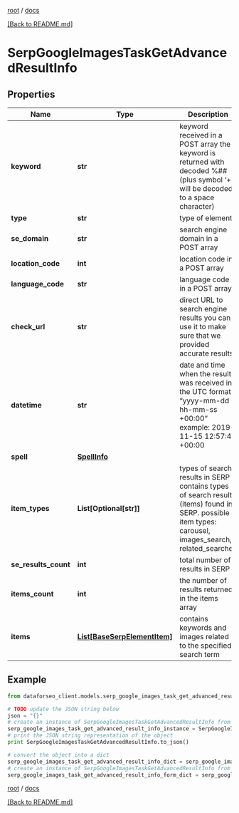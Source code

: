 [root](./../ "root") / [docs](./ "docs")

[[Back to README.md]](./../README.md "[Back to README.md]")

# SerpGoogleImagesTaskGetAdvancedResultInfo

## Properties

Name | Type | Description | Notes
------------ | ------------- | ------------- | -------------
**keyword** | **str** | keyword received in a POST array the keyword is returned with decoded %## (plus symbol ‘+’ will be decoded to a space character) | [optional]
**type** | **str** | type of element | [optional]
**se_domain** | **str** | search engine domain in a POST array | [optional]
**location_code** | **int** | location code in a POST array | [optional]
**language_code** | **str** | language code in a POST array | [optional]
**check_url** | **str** | direct URL to search engine results you can use it to make sure that we provided accurate results | [optional]
**datetime** | **str** | date and time when the result was received in the UTC format: “yyyy-mm-dd hh-mm-ss +00:00” example: 2019-11-15 12:57:46 +00:00 | [optional]
**spell** | [**SpellInfo**](SpellInfo.md) |  | [optional]
**item_types** | **List[Optional[str]]** | types of search results in SERP contains types of search results (items) found in SERP. possible item types: carousel, images_search, related_searches | [optional]
**se_results_count** | **int** | total number of results in SERP | [optional]
**items_count** | **int** | the number of results returned in the items array | [optional]
**items** | [**List[BaseSerpElementItem]**](BaseSerpElementItem.md) | contains keywords and images related to the specified search term | [optional]

## Example

```python
from dataforseo_client.models.serp_google_images_task_get_advanced_result_info import SerpGoogleImagesTaskGetAdvancedResultInfo

# TODO update the JSON string below
json = "{}"
# create an instance of SerpGoogleImagesTaskGetAdvancedResultInfo from a JSON string
serp_google_images_task_get_advanced_result_info_instance = SerpGoogleImagesTaskGetAdvancedResultInfo.from_json(json)
# print the JSON string representation of the object
print SerpGoogleImagesTaskGetAdvancedResultInfo.to_json()

# convert the object into a dict
serp_google_images_task_get_advanced_result_info_dict = serp_google_images_task_get_advanced_result_info_instance.to_dict()
# create an instance of SerpGoogleImagesTaskGetAdvancedResultInfo from a dict
serp_google_images_task_get_advanced_result_info_form_dict = serp_google_images_task_get_advanced_result_info.from_dict(serp_google_images_task_get_advanced_result_info_dict)
```

  

[root](./../ "root") / [docs](./ "docs")

[[Back to README.md]](./../README.md "[Back to README.md]")